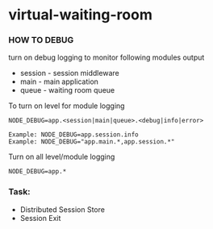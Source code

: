 # virtual-waiting-room


### HOW TO DEBUG
turn on debug logging to monitor following modules output
* session - session middleware
* main - main application
* queue - waiting room queue

To turn on level for module logging 
```
NODE_DEBUG=app.<session|main|queue>.<debug|info|error>

Example: NODE_DEBUG=app.session.info
Example: NODE_DEBUG="app.main.*,app.session.*"
```

Turn on all level/module logging
```
NODE_DEBUG=app.*
```

### Task:
* Distributed Session Store
* Session Exit
